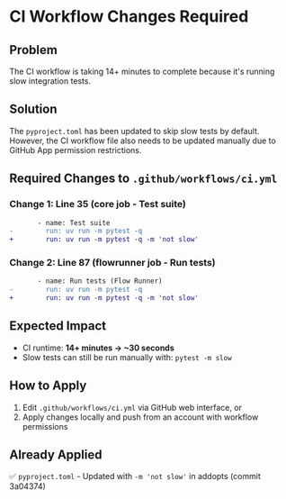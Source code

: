 # CI Workflow Changes Required

## Problem
The CI workflow is taking 14+ minutes to complete because it's running slow integration tests.

## Solution
The `pyproject.toml` has been updated to skip slow tests by default. However, the CI workflow file also needs to be updated manually due to GitHub App permission restrictions.

## Required Changes to `.github/workflows/ci.yml`

### Change 1: Line 35 (core job - Test suite)
```diff
       - name: Test suite
-        run: uv run -m pytest -q
+        run: uv run -m pytest -q -m 'not slow'
```

### Change 2: Line 87 (flowrunner job - Run tests)
```diff
       - name: Run tests (Flow Runner)
-        run: uv run -m pytest -q
+        run: uv run -m pytest -q -m 'not slow'
```

## Expected Impact
- CI runtime: **14+ minutes → ~30 seconds**
- Slow tests can still be run manually with: `pytest -m slow`

## How to Apply
1. Edit `.github/workflows/ci.yml` via GitHub web interface, or
2. Apply changes locally and push from an account with workflow permissions

## Already Applied
✅ `pyproject.toml` - Updated with `-m 'not slow'` in addopts (commit 3a04374)

